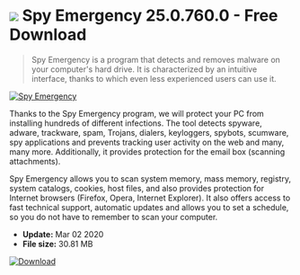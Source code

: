 # ![](https://cdn.softexe.net/static/icon/d/spy-emergency-8422.png) Spy Emergency 25.0.760.0  - Free Download

> Spy Emergency is a program that detects and removes malware on your computer's hard drive. It is characterized by an intuitive interface, thanks to which even less experienced users can use it.

[![Spy Emergency](https://gallery.dpcdn.pl/imgc/Tools/63171/g_-_420x350_1.5_-_x20151101005202_0.png)](https://softexe.net/win/security-privacy/antispyware/spy-emergency:hdbb.html)

Thanks to the Spy Emergency program, we will protect your PC from installing hundreds of different infections. The tool detects spyware, adware, trackware, spam, Trojans, dialers, keyloggers, spybots, scumware, spy applications and prevents tracking user activity on the web and many, many more. Additionally, it provides protection for the email box (scanning attachments).
 
 Spy Emergency allows you to scan system memory, mass memory, registry, system catalogs, cookies, host files, and also provides protection for Internet browsers (Firefox, Opera, Internet Explorer). It also offers access to fast technical support, automatic updates and allows you to set a schedule, so you do not have to remember to scan your computer.


- **Update:** Mar 02 2020
- **File size:** 30.81 MB

[![Download](https://cdn.softexe.net/static/img/download.png)](https://softexe.net/win/security-privacy/antispyware/spy-emergency:hdbb.html)


